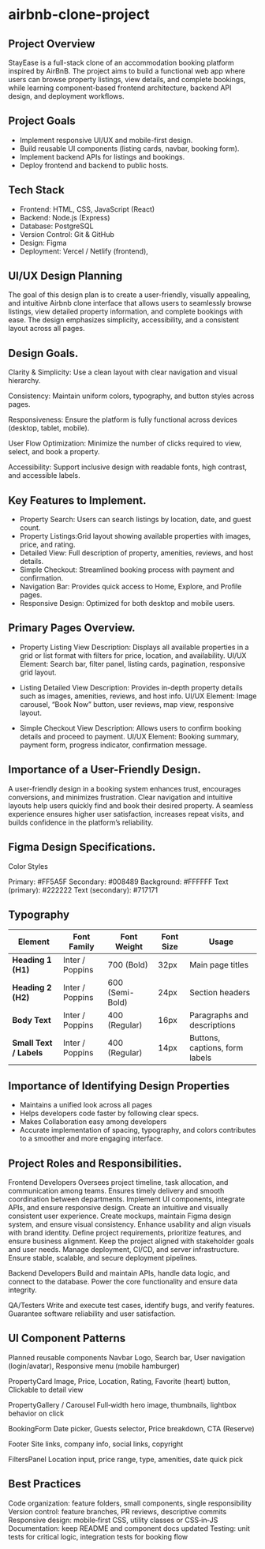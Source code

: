 # airbnb-clone-project

## Project Overview
StayEase is a full-stack clone of an accommodation booking platform inspired by AirBnB. The project aims to build a functional web app where users can browse property listings, view details, and complete bookings, while learning component-based frontend architecture, backend API design, and deployment workflows.

## Project Goals
- Implement responsive UI/UX and mobile-first design.
- Build reusable UI components (listing cards, navbar, booking form).
- Implement backend APIs for listings and bookings.
- Deploy frontend and backend to public hosts.

## Tech Stack
- Frontend: HTML, CSS, JavaScript (React)
- Backend: Node.js (Express)
- Database: PostgreSQL
- Version Control: Git & GitHub
- Design: Figma
- Deployment: Vercel / Netlify (frontend), 

## UI/UX Design Planning

The goal of this design plan is to create a user-friendly, visually appealing, and intuitive Airbnb clone interface that allows users to seamlessly browse listings, view detailed property information, and complete bookings with ease. The design emphasizes simplicity, accessibility, and a consistent layout across all pages.

## Design Goals.
Clarity & Simplicity: Use a clean layout with clear navigation and visual hierarchy.

Consistency: Maintain uniform colors, typography, and button styles across pages.

Responsiveness: Ensure the platform is fully functional across devices (desktop, tablet, mobile).

User Flow Optimization: Minimize the number of clicks required to view, select, and book a property.

Accessibility: Support inclusive design with readable fonts, high contrast, and accessible labels.

## Key Features to Implement.

- Property Search: Users can search listings by location, date, and guest count.
- Property Listings:Grid layout showing available properties with images, price, and rating. 
- Detailed View: Full description of property, amenities, reviews, and host details.
- Simple Checkout: Streamlined booking process with payment and confirmation.
- Navigation Bar: Provides quick access to Home, Explore, and Profile pages.
- Responsive Design: Optimized for both desktop and mobile users.

## Primary Pages Overview.

- Property Listing View
Description: Displays all available properties in a grid or list format with filters for price, location, and availability.
UI/UX Element: Search bar, filter panel, listing cards, pagination, responsive grid layout.

- Listing Detailed View
Description: Provides in-depth property details such as images, amenities, reviews, and host info.
UI/UX Element: Image carousel, “Book Now” button, user reviews, map view, responsive layout.

- Simple Checkout View
Description: Allows users to confirm booking details and proceed to payment.
UI/UX Element: Booking summary, payment form, progress indicator, confirmation message.

## Importance of a User-Friendly Design.
A user-friendly design in a booking system enhances trust, encourages conversions, and minimizes frustration. Clear navigation and intuitive layouts help users quickly find and book their desired property. A seamless experience ensures higher user satisfaction, increases repeat visits, and builds confidence in the platform’s reliability.

## Figma Design Specifications.
Color Styles

Primary: #FF5A5F
Secondary: #008489
Background: #FFFFFF
Text (primary): #222222
Text (secondary): #717171

## Typography
| Element                 | Font Family     | Font Weight     | Font Size | Usage                          |
| ----------------------- | --------------- | --------------- | --------- | ------------------------------ |
| **Heading 1 (H1)**      | Inter / Poppins | 700 (Bold)      | 32px      | Main page titles               |
| **Heading 2 (H2)**      | Inter / Poppins | 600 (Semi-Bold) | 24px      | Section headers                |
| **Body Text**           | Inter / Poppins | 400 (Regular)   | 16px      | Paragraphs and descriptions    |
| **Small Text / Labels** | Inter / Poppins | 400 (Regular)   | 14px      | Buttons, captions, form labels |


## Importance of Identifying Design Properties

- Maintains a unified look across all pages
- Helps developers code faster by following clear specs.
- Makes Collaboration easy among developers 
- Accurate implementation of spacing, typography, and colors contributes to a smoother and more engaging interface.

## Project Roles and Responsibilities.

Frontend Developers
Oversees project timeline, task allocation, and communication among teams.
Ensures timely delivery and smooth coordination between departments.
Implement UI components, integrate APIs, and ensure responsive design.
Create an intuitive and visually consistent user experience.
Create mockups, maintain Figma design system, and ensure visual consistency.
Enhance usability and align visuals with brand identity.
Define project requirements, prioritize features, and ensure business alignment.
Keep the project aligned with stakeholder goals and user needs.
Manage deployment, CI/CD, and server infrastructure.
Ensure stable, scalable, and secure deployment pipelines.


Backend Developers
Build and maintain APIs, handle data logic, and connect to the database.
Power the core functionality and ensure data integrity.

QA/Testers
Write and execute test cases, identify bugs, and verify features.
Guarantee software reliability and user satisfaction.

## UI Component Patterns
Planned reusable components
Navbar
Logo, Search bar, User navigation (login/avatar), Responsive menu (mobile hamburger)

PropertyCard
Image, Price, Location, Rating, Favorite (heart) button, Clickable to detail view

PropertyGallery / Carousel
Full‑width hero image, thumbnails, lightbox behavior on click

BookingForm
Date picker, Guests selector, Price breakdown, CTA (Reserve)

Footer
Site links, company info, social links, copyright

FiltersPanel
Location input, price range, type, amenities, date quick pick

## Best Practices
Code organization: feature folders, small components, single responsibility
Version control: feature branches, PR reviews, descriptive commits
Responsive design: mobile‑first CSS, utility classes or CSS‑in‑JS
Documentation: keep README and component docs updated
Testing: unit tests for critical logic, integration tests for booking flow







